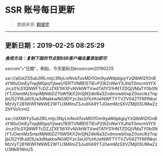 # SSR 账号每日更新 
> 数据来源: [翻墙党](https://fanqiangdang.com/) 
----------------------------------------------
## 更新日期：2019-02-25 08:25:29 
***食用方法：复制下面的节点到SSR客户端去重添加即可***

 ssrcom”+“日期”，例如，今天密码为kcssrcom20190225

ssr://aGstZS5ub2RlLmtjc3NyLmNvbToxMDI1Om9yaWdpbjpyYzQtbWQ1OnBsYWluOmEyTnpjM0pqYjIweU1ERTVNREl5TlEvP29iZnNwYXJhbT0mcmVtYXJrcz01cS1QNWFTcDZJZXE1WXFvNVktWTVwdTA1YS1HNTZDQjVMaTY0b0NjYTJOemMzSmpiMjNtbDZYbW5KX2lnSjN2dkl6a3Zvdmxwb0xpZ0oxclkzTnpjbU52YlRJd01Ua3dNakkwNG9DYzc3eU01cHUwNWFTYTVZV042TFM1NkstMzVyT281WWFNNWE2WTU3MlImZ3JvdXA9YTJOemMzSXVZMjl0SUMwZzZhYVo1cml2

ssr://dXMtYy5ub2RlLmtjc3NyLmNvbToxMDI1Om9yaWdpbjpyYzQtbWQ1OnBsYWluOmEyTnpjM0pqYjIweU1ERTVNREl5TlEvP29iZnNwYXJhbT0mcmVtYXJrcz01cS1QNWFTcDZJZXE1WXFvNVktWTVwdTA1YS1HNTZDQjVMaTY0b0NjYTJOemMzSmpiMjNtbDZYbW5KX2lnSjN2dkl6a3Zvdmxwb0xpZ0oxclkzTnpjbU52YlRJd01Ua3dNakkwNG9DYzc3eU01cHUwNWFTYTVZV042TFM1NkstMzVyT281WWFNNWE2WTU3MlImZ3JvdXA9YTJOemMzSXVZMjl0SUMwZzU3Nk81WnU5
